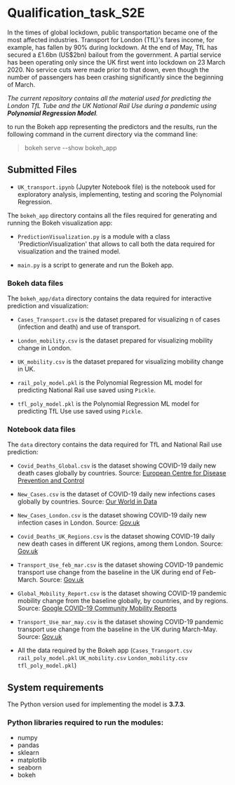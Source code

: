 # Qualification_task_S2E

In the times of global lockdown, public transportation became one of the most affected industries. Transport for London (TfL)'s fares income, for example, has fallen by 90% during lockdown. At the end of May, TfL has secured a £1.6bn (US$2bn) bailout from the government.
A partial service has been operating only since the UK first went into lockdown on 23 March 2020. No service cuts were made prior to that down, even though the number of passengers has been crashing significantly since the beginning of March.

*The current repository contains all the material used for predicting the London TfL Tube
and the UK National Rail Use during a pandemic using **Polynomial Regression Model**.*
 
to run the Bokeh app representing the predictors and the results, run the following command in the current directory via the command line:

   > bokeh serve --show bokeh_app


## Submitted Files

- `UK_transport.ipynb` (Jupyter Notebook file) is the notebook used for exploratory analysis, implementing, testing and scoring the Polynomial Regression.

The `bokeh_app` directory contains all the files required for generating and running the Bokeh visualization app:

- `PredictionVisualization.py` is a module with a class 'PredictionVisualization' that allows to call both the data required for visualization and the trained model.

- `main.py` is a script to generate and run the Bokeh app.

### Bokeh data files

The `bokeh_app/data` directory contains the data required for interactive prediction and visualization:

- `Cases_Transport.csv` is the dataset prepared for visualizing n of cases (infection and death) and use of transport.

- `London_mobility.csv` is the dataset prepared for visualizing mobility change in London.

- `UK_mobility.csv` is the dataset prepared for visualizing mobility change in UK.

- `rail_poly_model.pkl` is the Polynomial Regression ML model for predicting National Rail use saved using `Pickle`.

- `tfl_poly_model.pkl` is the Polynomial Regression ML model for predicting TfL Use use saved using `Pickle`.

### Notebook data files
The `data` directory contains the data required for TfL and National Rail use prediction:

- `Covid_Deaths_Global.csv` is the dataset showing COVID-19 daily new death cases globally by countries. Source: [European Centre for Disease Prevention and Control](https://www.ecdc.europa.eu/en/geographical-distribution-2019-ncov-cases)

- `New_Cases.csv` is the dataset of COVID-19 daily new infections cases globally by countries. Source: [Our World in Data](https://ourworldindata.org/coronavirus-source-data)

- `New_Cases_London.csv` is the dataset showing COVID-19 daily new infection cases in London. Source: [Gov.uk](https://www.gov.uk/government/publications/slides-to-accompany-coronavirus-press-conference-30-march-2020)

- `Covid_Deaths_UK_Regions.csv`  is the dataset showing COVID-19 daily new death cases in different UK regions, among them London. Source: [Gov.uk](https://coronavirus.data.gov.uk/)

- `Transport_Use_feb_mar.csv` is the dataset showing COVID-19 pandemic transport use change from the baseline in the UK during end of Feb-March. Source: [Gov.uk](https://www.gov.uk/government/publications/slides-to-accompany-coronavirus-press-conference-30-march-2020) 

- `Global_Mobility_Report.csv` is the dataset showing COVID-19 pandemic mobility change from the baseline globally, by countries, and by regions. Source: [Google COVID-19 Community Mobility Reports](https://www.google.com/covid19/mobility/)

- `Transport_Use_mar_may.csv` is the dataset showing COVID-19 pandemic transport use change from the baseline in the UK during March-May. Source: [Gov.uk](https://www.gov.uk/government/publications/slides-to-accompany-coronavirus-press-conference-30-march-2020)

+ All the data required by the Bokeh app (`Cases_Transport.csv`  `rail_poly_model.pkl`  `UK_mobility.csv`
`London_mobility.csv`  `tfl_poly_model.pkl`)

## System requirements 
The Python version used for implementing the model is **3.7.3**.

### Python libraries required to run the modules:
- numpy
- pandas
- sklearn
- matplotlib
- seaborn
- bokeh
